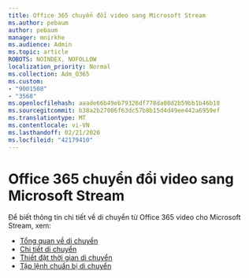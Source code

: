```yaml
---
title: Office 365 chuyển đổi video sang Microsoft Stream
ms.author: pebaum
author: pebaum
manager: mnirkhe
ms.audience: Admin
ms.topic: article
ROBOTS: NOINDEX, NOFOLLOW
localization_priority: Normal
ms.collection: Adm_O365
ms.custom:
- "9001508"
- "3568"
ms.openlocfilehash: aaade66b49eb79326df778da08d2b59bb1b46b18
ms.sourcegitcommit: b38a2b27006f63dc57b8b15d4d49ee442a6959ef
ms.translationtype: MT
ms.contentlocale: vi-VN
ms.lasthandoff: 02/21/2020
ms.locfileid: "42179410"
---
```

# <a name="office-365-video-transition-to-microsoft-stream"></a>Office 365 chuyển đổi video sang Microsoft Stream

Để biết thông tin chi tiết về di chuyển từ Office 365 video cho Microsoft Stream, xem:

- [Tổng quan về di chuyển](https://docs.microsoft.com/en-us/stream/migrate-from-office-365)
- [Chi tiết di chuyển](https://docs.microsoft.com/en-us/stream/migration-experience)
- [Thiết đặt thời gian di chuyển](https://docs.microsoft.com/en-us/stream/migration-o365video-timing-setting)
- [Tập lệnh chuẩn bị di chuyển](https://docs.microsoft.com/en-us/stream/migration-o365video-prep)
